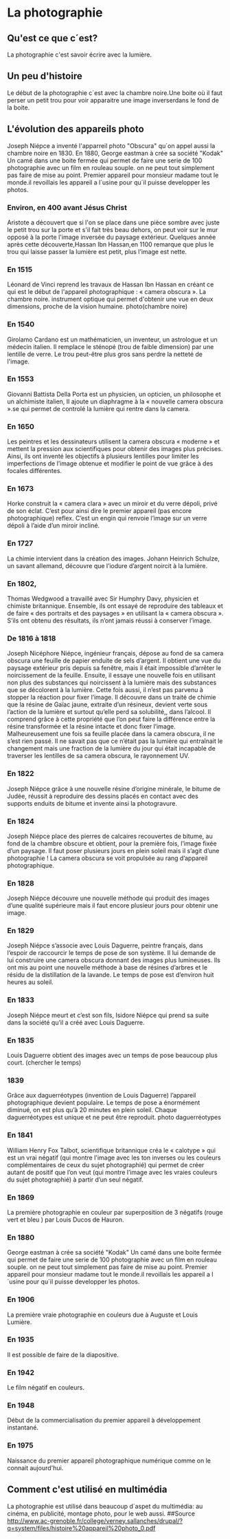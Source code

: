 # La photographie
## Qu'est ce que c´est?
La photographie c'est savoir écrire avec la lumière.
## Un peu d'histoire
Le début de la photographie c´est avec la chambre noire.Une boite où il faut perser un petit trou pour voir apparaitre une image inverserdans le fond de la boite. 
## L'évolution des appareils photo
Joseph Niépce a inventé l'apparreil photo "Obscura" qu´on appel aussi la chambre noire en 1830.
En 1880, George eastman à crée sa société "Kodak" Un camé dans une boite fermée qui permet de faire une serie de 100 photographie avec un film en rouleau souple. on  ne peut tout simplement pas faire de mise au point. Premier appareil pour monsieur madame tout le monde.il revoillais les appareil a l´usine pour qu´il puisse developper les photos.

### Environ, en 400 avant Jésus Christ

Aristote a découvert que si l'on se place dans une pièce sombre avec juste le petit trou sur la porte et s'il fait très beau dehors, on peut voir sur le mur opposé à la porte l'image inversée du paysage extérieur. 
Quelques année après cette découverte,Hassan Ibn Hassan,en 1100 remarque que plus le trou qui laisse passer la lumière est petit, plus l’image est nette. 


### En 1515
Léonard de Vinci reprend les travaux de Hassan Ibn Hassan en créant ce qui est le début de l'appareil photographique : « camera obscura ». La chambre noire. instrument optique qui permet d'obtenir une vue en deux dimensions, proche de la vision humaine. photo(chambre noire)
### En 1540
 Girolamo Cardano est un mathématicien, un inventeur, un astrologue et un médecin italien. Il remplace le sténopé (trou de faible dimension) par une lentille de verre. Le trou peut-être plus gros sans perdre la netteté de l'image.
### En 1553
  Giovanni Battista Della Porta est un physicien, un opticien, un philosophe et un alchimiste italien, Il ajoute un diaphragme à la « nouvelle camera obscura ».se qui permet de controlé la lumière qui rentre dans la camera.
### En 1650
Les peintres et les dessinateurs utilisent la camera obscura « moderne » et mettent la pression aux scientifiques pour obtenir des images plus précises. Ainsi, ils ont inventé les objectifs à plusieurs lentilles pour limiter les imperfections de l’image obtenue et modifier le point de vue grâce à des focales différentes.
### En 1673
Horke construit la « camera clara » avec un miroir et du verre dépoli, privé de son éclat. C’est pour ainsi dire le premier appareil (pas encore photographique) reflex. C’est un engin qui renvoie l’image sur un verre dépoli à l’aide d’un miroir incliné.
### En 1727
 La chimie intervient dans la création des images. Johann Heinrich Schulze, un savant allemand, découvre que l’iodure d’argent noircit à la lumière.
### En 1802, 
Thomas Wedgwood a travaillé avec Sir Humphry Davy, physicien et chimiste britannique. Ensemble, ils ont essayé de reproduire des tableaux et de faire « des portraits et des paysages » en utilisant la « camera obscura ». S’ils ont obtenu des résultats, ils n’ont jamais réussi à conserver l’image.
  
### De 1816 à 1818
Joseph Nicéphore Niépce, ingénieur français, dépose au fond de sa camera obscura une feuille de papier enduite de sels d’argent. Il obtient une vue du paysage extérieur pris depuis sa fenêtre, mais il était impossible d’arrêter le noircissement de la feuille. 
Ensuite, il essaye une nouvelle fois en utilisant non plus des substances qui noircissent à la lumière mais des substances que se décolorent à la lumière. Cette fois aussi, il n’est pas parvenu à stopper la réaction pour fixer l’image. Il découvre dans un traité de chimie que la résine de Gaïac jaune, extraite d’un résineux, devient verte sous l’action de la lumière et surtout qu’elle perd sa solubilité,, dans l’alcool. Il comprend grâce à cette propriété que l’on peut faire la différence entre la résine transformée et la résine intacte et donc fixer l’image. Malheureusement une fois sa feuille placée dans la camera obscura, il ne s’est rien passé. Il ne savait pas que ce n’était pas la lumière qui entraînait le changement mais une fraction de la lumière du jour qui était incapable de traverser les lentilles de sa camera obscura, le rayonnement UV.
### En 1822
Joseph Niépce grâce à une nouvelle résine d’origine minérale, le bitume de Judée, réussit à reproduire des dessins placés en contact avec des supports enduits de bitume et invente ainsi la photogravure.
### En 1824 
 Joseph Niépce place des pierres de calcaires recouvertes de bitume, au fond de la chambre obscure et obtient, pour la première fois, l’image fixée d’un paysage. Il faut poser plusieurs jours en plein soleil mais il s’agit d’une photographie ! La camera obscura se voit propulsée au rang d’appareil photographique.
### En 1828
Joseph Niépce découvre une nouvelle méthode qui produit des images d’une qualité supérieure mais il faut encore plusieur jours pour obtenir une image.
### En 1829 
Joseph Niépce s’associe avec Louis Daguerre, peintre français, dans l’espoir de raccourcir le temps de pose de son système. Il lui demande de lui construire une camera obscura donnant des images plus lumineuses. Ils ont mis au point une nouvelle méthode à base de résines d’arbres et le résidu de la distillation de la lavande. Le temps de pose est d’environ huit heures au soleil.
### En 1833
Joseph Niépce meurt et c’est son fils, Isidore Niépce qui prend sa suite dans la société qu’il a créé avec Louis Daguerre.
### En 1835
Louis Daguerre obtient des images avec un temps de pose beaucoup plus court. (chercher le temps)
### 1839 
Grâce aux daguerréotypes (invention de Louis Daguerre) l’appareil photographique devient populaire. Le temps de pose a énormément diminué, on est plus qu’à 20 minutes en plein soleil. Chaque daguerréotypes est unique et ne peut être reproduit. photo daguerréotypes
### En 1841
William Henry Fox Talbot, scientifique britannique créa le « calotype » qui est un vrai négatif (qui montre l'image avec les ton inverses ou les couleurs complémentaires de ceux du sujet photographié) qui permet de créer autant de positif que l’on veut (qui montre l’image avec les vraies couleurs du sujet photographié) à partir d’un seul négatif.
### En 1869
La première photographie en couleur par superposition de 3 négatifs (rouge vert et bleu ) par Louis Ducos de Hauron. 
### En 1880
George eastman à crée sa société "Kodak" Un camé dans une boite fermée qui permet de faire une serie de 100 photographie avec un film en rouleau souple. on  ne peut tout simplement pas faire de mise au point. Premier appareil pour monsieur madame tout le monde.il revoillais les appareil a l´usine pour qu´il puisse developper les photos.
### En 1906
La première vraie photographie en couleurs due à Auguste et Louis Lumière.
### En 1935
Il est possible de faire de la diapositive.
### En 1942
Le film négatif en couleurs.
### En 1948 
Début de la commercialisation du premier appareil à développement instantané.
### En 1975 
Naissance du premier appareil photographique numérique comme on le connait aujourd'hui.

 

   


## Comment c'est utilisé en multimédia
La photographie est utilisé dans beaucoup d´aspet du multimédia: au cinéma, en publicité, montage photo, pour le web aussi.
##Source 
http://www.ac-grenoble.fr/college/verney.sallanches/drupal/?q=system/files/histoire%20appareil%20photo_0.pdf
